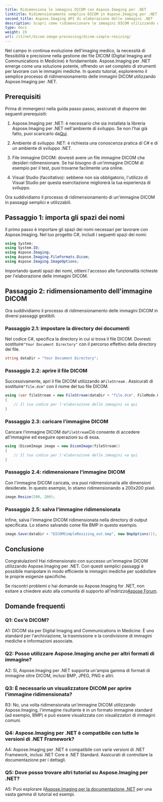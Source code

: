 ```yaml
---
title: Ridimensiona le immagini DICOM con Aspose.Imaging per .NET
linktitle: Ridimensionamento semplice DICOM in Aspose.Imaging per .NET
second_title: Aspose.Imaging API di elaborazione delle immagini .NET
description: Scopri come ridimensionare le immagini DICOM utilizzando Aspose.Imaging per .NET, un potente strumento per l'elaborazione delle immagini mediche. Semplici passaggi per risultati precisi.
type: docs
weight: 19
url: /it/net/dicom-image-processing/dicom-simple-resizing/
---
```

Nel campo in continua evoluzione dell'imaging medico, la necessità di flessibilità e precisione nella gestione dei file DICOM (Digital Imaging and Communications in Medicine) è fondamentale. Aspose.Imaging per .NET emerge come una soluzione potente, offrendo un set completo di strumenti per lavorare con le immagini mediche. In questo tutorial, esploreremo il semplice processo di ridimensionamento delle immagini DICOM utilizzando Aspose.Imaging per .NET. 

## Prerequisiti

Prima di immergerci nella guida passo passo, assicurati di disporre dei seguenti prerequisiti:

1.  Aspose.Imaging per .NET: è necessario che sia installata la libreria Aspose.Imaging per .NET nell'ambiente di sviluppo. Se non l'hai già fatto, puoi scaricarlo da[Qui](https://releases.aspose.com/imaging/net/).

2. Ambiente di sviluppo .NET: è richiesta una conoscenza pratica di C# e di un ambiente di sviluppo .NET.

3. File immagine DICOM: dovresti avere un file immagine DICOM che desideri ridimensionare. Se hai bisogno di un'immagine DICOM di esempio per il test, puoi trovarne facilmente una online.

4. Visual Studio (facoltativo): sebbene non sia obbligatorio, l'utilizzo di Visual Studio per questa esercitazione migliorerà la tua esperienza di sviluppo.

Ora suddividiamo il processo di ridimensionamento di un'immagine DICOM in passaggi semplici e utilizzabili.

## Passaggio 1: importa gli spazi dei nomi

Il primo passo è importare gli spazi dei nomi necessari per lavorare con Aspose.Imaging. Nel tuo progetto C#, includi i seguenti spazi dei nomi:

```csharp
using System;
using System.IO;
using Aspose.Imaging;
using Aspose.Imaging.FileFormats.Dicom;
using Aspose.Imaging.ImageOptions;
```

Importando questi spazi dei nomi, ottieni l'accesso alle funzionalità richieste per l'elaborazione delle immagini DICOM.

## Passaggio 2: ridimensionamento dell'immagine DICOM

Ora suddividiamo il processo di ridimensionamento delle immagini DICOM in diversi passaggi gestibili.

### Passaggio 2.1: impostare la directory dei documenti

 Nel codice C#, specifica la directory in cui si trova il file DICOM. Dovresti sostituire`"Your Document Directory"` con il percorso effettivo della directory dei file.

```csharp
string dataDir = "Your Document Directory";
```

### Passaggio 2.2: aprire il file DICOM

 Successivamente, apri il file DICOM utilizzando a`FileStream` . Assicurati di sostituire`"file.dcm"` con il nome del tuo file DICOM.

```csharp
using (var fileStream = new FileStream(dataDir + "file.dcm", FileMode.Open, FileAccess.Read))
{
    // Il tuo codice per l'elaborazione delle immagini va qui
}
```

### Passaggio 2.3: caricare l'immagine DICOM

 Caricare l'immagine DICOM da`fileStream`Ciò consente di accedere all'immagine ed eseguire operazioni su di essa.

```csharp
using (DicomImage image = new DicomImage(fileStream))
{
    // Il tuo codice per l'elaborazione delle immagini va qui
}
```

### Passaggio 2.4: ridimensionare l'immagine DICOM

Con l'immagine DICOM caricata, ora puoi ridimensionarla alle dimensioni desiderate. In questo esempio, lo stiamo ridimensionando a 200x200 pixel.

```csharp
image.Resize(200, 200);
```

### Passaggio 2.5: salva l'immagine ridimensionata

Infine, salva l'immagine DICOM ridimensionata nella directory di output specificata. Lo stiamo salvando come file BMP in questo esempio.

```csharp
image.Save(dataDir + "DICOMSimpleResizing_out.bmp", new BmpOptions());
```

## Conclusione

Congratulazioni! Hai ridimensionato con successo un'immagine DICOM utilizzando Aspose.Imaging per .NET. Con questi semplici passaggi è possibile manipolare in modo efficiente le immagini mediche per soddisfare le proprie esigenze specifiche.

 Se riscontri problemi o hai domande su Aspose.Imaging for .NET, non esitare a chiedere aiuto alla comunità di supporto all'indirizzo[Aspose Forum](https://forum.aspose.com/).

## Domande frequenti

### Q1: Cos'è DICOM?

A1: DICOM sta per Digital Imaging and Communications in Medicine. È uno standard per l'archiviazione, la trasmissione e la condivisione di immagini mediche e informazioni associate.

### Q2: Posso utilizzare Aspose.Imaging anche per altri formati di immagine?

A2: Sì, Aspose.Imaging per .NET supporta un'ampia gamma di formati di immagine oltre DICOM, inclusi BMP, JPEG, PNG e altri.

### Q3: È necessario un visualizzatore DICOM per aprire l'immagine ridimensionata?

R3: No, una volta ridimensionata un'immagine DICOM utilizzando Aspose.Imaging, l'immagine risultante è in un formato immagine standard (ad esempio, BMP) e può essere visualizzata con visualizzatori di immagini comuni.

### Q4: Aspose.Imaging per .NET è compatibile con tutte le versioni di .NET Framework?

A4: Aspose.Imaging per .NET è compatibile con varie versioni di .NET Framework, inclusi .NET Core e .NET Standard. Assicurati di controllare la documentazione per i dettagli.

### Q5: Dove posso trovare altri tutorial su Aspose.Imaging per .NET?

 A5: Puoi esplorare il[Aspose.Imaging per la documentazione .NET](https://reference.aspose.com/imaging/net/) per una vasta gamma di tutorial ed esempi.